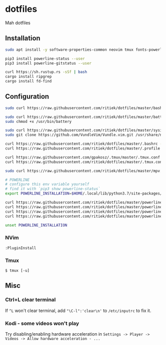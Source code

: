 # dotfiles

Mah dotfiles

## Installation

```bash
sudo apt install -y software-properties-common neovim tmux fonts-powerline aria2 undistract-me mpv hub

pip3 install powerline-status --user
pip3 install powerline-gitstatus --user

curl https://sh.rustup.rs -sSf | bash
cargo install ripgrep
cargo install fd-find
```

## Configuration

```bash
sudo curl https://raw.githubusercontent.com/ritiek/dotfiles/master/bash.bashrc -o /etc/bash.bashrc

sudo curl https://raw.githubusercontent.com/ritiek/dotfiles/master/battery.sh -o /usr/bin/battery
sudo chmod +x /usr/bin/battery

sudo curl https://raw.githubusercontent.com/ritiek/dotfiles/master/sysinit.vim -o /usr/share/nvim/sysinit.vim
sudo git clone https://github.com/VundleVim/Vundle.vim.git /usr/share/nvim/bundle/Vundle.vim

curl https://raw.githubusercontent.com/ritiek/dotfiles/master/.bashrc -o ~/.bashrc
curl https://raw.githubusercontent.com/ritiek/dotfiles/master/.profile -o ~/.profile

curl https://raw.githubusercontent.com/gpakosz/.tmux/master/.tmux.conf -o ~/.tmux.conf
curl https://raw.githubusercontent.com/ritiek/dotfiles/master/.tmux.conf.local -o ~/.tmux.conf.local

sudo curl https://raw.githubusercontent.com/ritiek/dotfiles/master/mpv.conf -o /etc/mpv/mpv.conf
```

```bash
# POWERLINE
# configure this env variable yourself
# find it with `pip3 show powerline-status`
export POWERLINE_INSTALLATION=$HOME/.local/lib/python3.7/site-packages/powerline

curl https://raw.githubusercontent.com/ritiek/dotfiles/master/powerline/config.json -o $POWERLINE_INSTALLATION/config_files/config.json
curl https://raw.githubusercontent.com/ritiek/dotfiles/master/powerline/ritiek_shell_theme.json -o $POWERLINE_INSTALLATION/config_files/themes/shell/ritiek.json
curl https://raw.githubusercontent.com/ritiek/dotfiles/master/powerline/ritiek_colorscheme.json -o $POWERLINE_INSTALLATION/config_files/colorschemes/ritiek.json
curl https://raw.githubusercontent.com/ritiek/dotfiles/master/powerline/ipython_config.py -o $HOME/.ipython/profile_default/ipython_config.py

unset POWERLINE_INSTALLATION
```

### NVim

```
:PluginInstall
```

### Tmux

```
$ tmux [-u]
```

## Misc

### Ctrl+L clear terminal

If `^L` won't clear terminal, add `"\C-l":'clear\n'` to `/etc/inputrc` to fix it.

### Kodi - some videos won't play

Try disabling/enabling hardware acceleration in `Settings -> Player -> Videos -> Allow hardware acceleration - ...`

